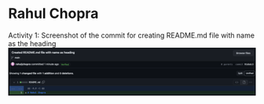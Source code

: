 # Rahul Chopra

Activity 1: Screenshot of the commit for creating README.md file with name as the heading
![Activity 1 Screenshot](Screenshots/Activity_1.png)